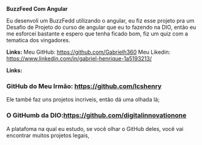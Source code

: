 **BuzzFeed Com Angular**

Eu desenvoli um BuzzFedd utilizando o angular, eu fiz esse projeto pra um Desafio de Projeto do curso de angular que eu to fazendo na DIO, então eu me esforcei bastante e espero que tenha ficado bom, fiz um quiz com a tematica dos vingadores. 



**Links:**
Meu GitHub: https://github.com/Gabrielh360
Meu Likedin: https://www.linkedin.com/in/gabriel-henrique-1a5193213/


**Links:**
### GitHub do Meu Irmão: https://github.com/lcshenry 
Ele també faz uns projetos incriveis, entâo dá uma olhada lá;

### O GitHumb da DIO:https://github.com/digitalinnovationone
A platafoma na qual eu estudo, se você olhar o GitHub deles, você vai encontrar muitos projetos legais,
